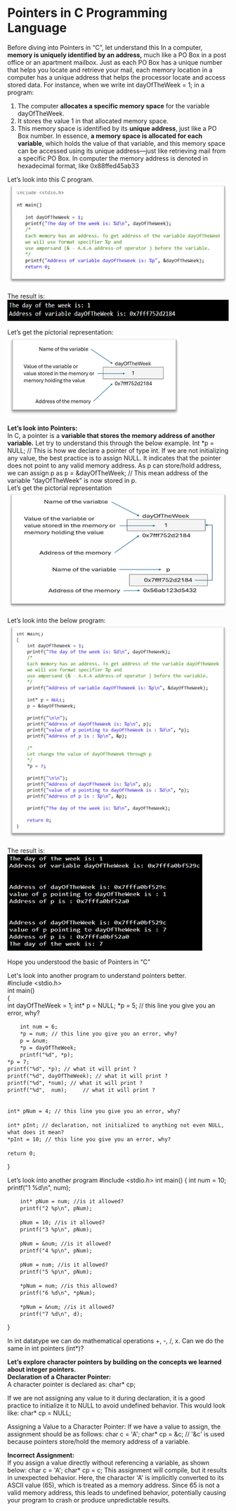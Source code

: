 # Pointers in C Programming Language

Before diving into Pointers in “C”, let understand this 
In a computer, **memory is uniquely identified by an address,** much like a PO Box in a post office or an apartment mailbox. Just as each PO Box has a unique number that helps you locate and retrieve your mail, each memory location in a computer has a unique address that helps the processor locate and access stored data.
For instance, when we write int dayOfTheWeek = 1; in a program:
1.	The computer **allocates a specific memory space** for the variable dayOfTheWeek.
2.	It stores the value 1 in that allocated memory space.
3.	This memory space is identified by its **unique address**, just like a PO Box number.
In essence, **a memory space is allocated for each variable**, which holds the value of that variable, and this memory space can be accessed using its unique address—just like retrieving mail from a specific PO Box.
In computer the memory address is denoted in hexadecimal format, like 0x88ffed45ab33

Let’s look into this C program.  
<img src="Images/Picture1.png"/>

The result is:  
<img src="Images/Picture2.png"/>

Let’s get the pictorial representation:  
<img src="Images/Picture3.png"/>
 
**Let’s look into Pointers:**  
In C, a pointer is a **variable that stores the memory address of another variable.** Let try to understand this through the below example. 
Int *p = NULL;  // This is how we declare a pointer of type int. If we are not initializing any value, the best practice is to assign NULL. It indicates that the pointer does not point to any valid memory address.
As p can store/hold address, we can assign p as
p = &dayOfTheWeek; // This mean address of the variable “dayOfTheWeek” is now stored in p.  
Let’s get the pictorial representation  
<img src="Images/Picture4.png"/>
 
Let’s look into the below program:  
<img src="Images/Picture5.png"/>

The result is:  
<img src="Images/Picture6.png"/>

Hope you understood the basic of Pointers in “C”

Let's look into another program to understand pointers better.  
#include <stdio.h>  
int main()  
{  
	int dayOfTheWeek = 1; 
    	int* p = NULL; 
    	*p = 5;	// this line you give you an error, why?

    	int num = 6;
    	*p = num; // this line you give you an error, why?
    	p = &num;
    	*p = dayOfTheWeek;
    	printf("%d", *p);
	*p = 7;
	printf("%d", *p); // what it will print ?
	printf("%d", dayOfTheWeek); // what it will print ?
	printf("%d", *num);	// what it will print ?
	printf("%d",  num);		// what it will print ?


	int* pNum = 4; // this line you give you an error, why?

	int* pInt; // declaration, not initialized to anything not even NULL, what does it mean?
	*pInt = 10; // this line you give you an error, why?

	return 0; 
}

Let’s look into another program
#include <stdio.h> 
int main() 
{ 
int num = 10;
    	printf("1 %d\n", num);
    
    	int* pNum = num; //is it allowed?
    	printf("2 %p\n", pNum);
	
    	pNum = 10; //is it allowed?
    	printf("3 %p\n", pNum);
	
    	pNum = &num; //is it allowed?
    	printf("4 %p\n", pNum);
	
    	pNum = num; //is it allowed?
    	printf("5 %p\n", pNum);
	
    	*pNum = num; //is this allowed?
    	printf("6 %d\n", *pNum);
    
    	*pNum = &num; //is it allowed?
    	printf("7 %d\n", d);
}

In int datatype we can do mathematical operations +, -, /, x.
Can we do the same in int pointers (int*)?


**Let’s explore character pointers by building on the concepts we learned about integer pointers.**    
**Declaration of a Character Pointer:**  
A character pointer is declared as: char* cp;

If we are not assigning any value to it during declaration, it is a good practice to initialize it to NULL to avoid undefined behavior. This would look like: char* cp = NULL;

Assigning a Value to a Character Pointer:
If we have a value to assign, the assignment should be as follows:
char c = 'A';
char* cp = &c; // '&c' is used because pointers store/hold the memory address of a variable.

**Incorrect Assignment:**  
If you assign a value directly without referencing a variable, as shown below:
char c = 'A';
char* cp = c;
This assignment will compile, but it results in unexpected behavior. Here, the character 'A' is implicitly converted to its ASCII value (65), which is treated as a memory address. Since 65 is not a valid memory address, this leads to undefined behavior, potentially causing your program to crash or produce unpredictable results.


  
